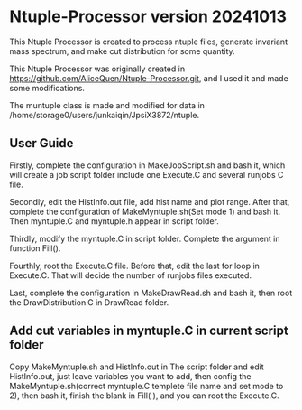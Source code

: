 # Ntuple-Processor version 20241013

This Ntuple Processor is created to process ntuple files, generate invariant mass spectrum, and make cut distribution for some quantity. 

This Ntuple Processor was originally created in https://github.com/AliceQuen/Ntuple-Processor.git, and I used it and made some modifications.

The muntuple class is made and modified for data in /home/storage0/users/junkaiqin/JpsiX3872/ntuple.

## User Guide

Firstly, complete the configuration in MakeJobScript.sh and bash it, which will create a job script folder include one Execute.C and several runjobs C file.

Secondly, edit the HistInfo.out file, add hist name and plot range. After that, complete the configuration of MakeMyntuple.sh(Set mode 1) and bash it. Then myntuple.C and myntuple.h appear in script folder.

Thirdly, modify the myntuple.C in script folder. Complete the argument in function Fill().

Fourthly, root the Execute.C file. Before that, edit the last for loop in Execute.C. That will decide the number of runjobs files executed.

Last, complete the configuration in MakeDrawRead.sh and bash it, then root the DrawDistribution.C in DrawRead folder.

## Add cut variables in myntuple.C in current script folder

Copy MakeMyntuple.sh and HistInfo.out in The script folder and edit HistInfo.out, just leave variables you want to add, then config the MakeMyntuple.sh(correct myntuple.C templete file name and
set mode to 2), then bash it, finish the blank in Fill( ), and you can root the Execute.C.
